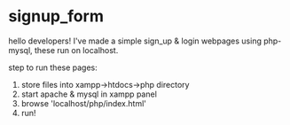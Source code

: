 # signup_form

hello developers!
I've made a simple sign_up & login webpages using php-mysql, these run on localhost.

step to run these pages:

1)  store files into xampp->htdocs->php directory
2)  start apache & mysql in xampp panel
3)  browse 'localhost/php/index.html'
4)  run!
